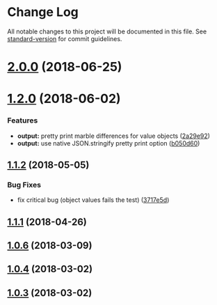 # Change Log

All notable changes to this project will be documented in this file. See [standard-version](https://github.com/conventional-changelog/standard-version) for commit guidelines.

<a name="2.0.0"></a>
# [2.0.0](https://github.com/meltedspark/jest-marbles/compare/v1.2.0...v2.0.0) (2018-06-25)



<a name="1.2.0"></a>
# [1.2.0](https://github.com/meltedspark/jest-marbles/compare/v1.1.2...v1.2.0) (2018-06-02)


### Features

* **output:** pretty print marble differences for value objects ([2a29e92](https://github.com/meltedspark/jest-marbles/commit/2a29e92))
* **output:** use native JSON.stringify pretty print option ([b050d60](https://github.com/meltedspark/jest-marbles/commit/b050d60))



<a name="1.1.2"></a>
## [1.1.2](https://github.com/meltedspark/jest-marbles/compare/v1.1.1...v1.1.2) (2018-05-05)


### Bug Fixes

* fix critical bug (object values fails the test) ([3717e5d](https://github.com/meltedspark/jest-marbles/commit/3717e5d))



<a name="1.1.1"></a>
## [1.1.1](https://github.com/meltedspark/jest-marbles/compare/1.1.0...1.1.1) (2018-04-26)



<a name="1.0.6"></a>
## [1.0.6](https://github.com/meltedspark/jest-marbles/compare/v1.0.4...v1.0.6) (2018-03-09)



<a name="1.0.4"></a>
## [1.0.4](https://github.com/meltedspark/jest-marbles/compare/v1.0.3...v1.0.4) (2018-03-02)



<a name="1.0.3"></a>
## [1.0.3](https://github.com/meltedspark/jest-marbles/compare/1.0.2...1.0.3) (2018-03-02)
